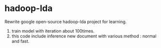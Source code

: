 # hadoop-lda
Rewrite google open-source hadoop-lda project for learning.

1. train model with iteration about 100times.
2. this code include inference new document with various method : normal and fast.
